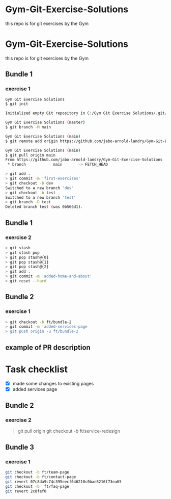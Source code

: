 # Gym-Git-Exercise-Solutions

this repo is for git exercises by the Gym

# Gym-Git-Exercise-Solutions

this repo is for git exercises by the Gym

## Bundle 1

### exercise 1

```bash
Gym Git Exercise Solutions
$ git init

Initialized empty Git repository in C:/Gym Git Exercise Solutions/.git/

Gym Git Exercise Solutions (master)
$ git branch -M main

Gym Git Exercise Solutions (main)
$ git remote add origin https://github.com/jabo-arnold-landry/Gym-Git-Exercise-Solutions.git

Gym Git Exercise Solutions (main)
$ git pull origin main
From https://github.com/jabo-arnold-landry/Gym-Git-Exercise-Solutions
 * branch            main       -> FETCH_HEAD

> git add .
> git commit -m 'first-exercises'
> git checkout -b dev
Switched to a new branch 'dev'
> git checkout -b test
Switched to a new branch 'test'
> git branch -D test
Deleted branch test (was 0b566d1).
```

## Bundle 1

### exercise 2

```bash
> git stash
> git stash pop
> git pop stash@{0}
> git pop stash@{1}
> git pop stash@{2}
> git add .
> git commit -m 'added-home-and-about'
> git reset --hard
```

## Bundle 2

### exercise 1

```bash
> git checkout -b ft/bundle-2
> git commit -m 'added-services-page
> git push origin -u ft/bundle-2
```

## example of PR description

# Task checklist

- [x] made some changes to existing pages
- [x] added services page

## Bundle 2

### exercise 2

> git pull origin
> git checkout -b ft/service-redesign

## Bundle 3

### exercise 1

```bash
git checkout -b ft/team-page
git checkout -b ft/contact-page
git revert 07c8da9c74c395eecf646210c0bae8216f73ea65
git checkout -b  ft/faq-page
git revert 2c8fef0
```
